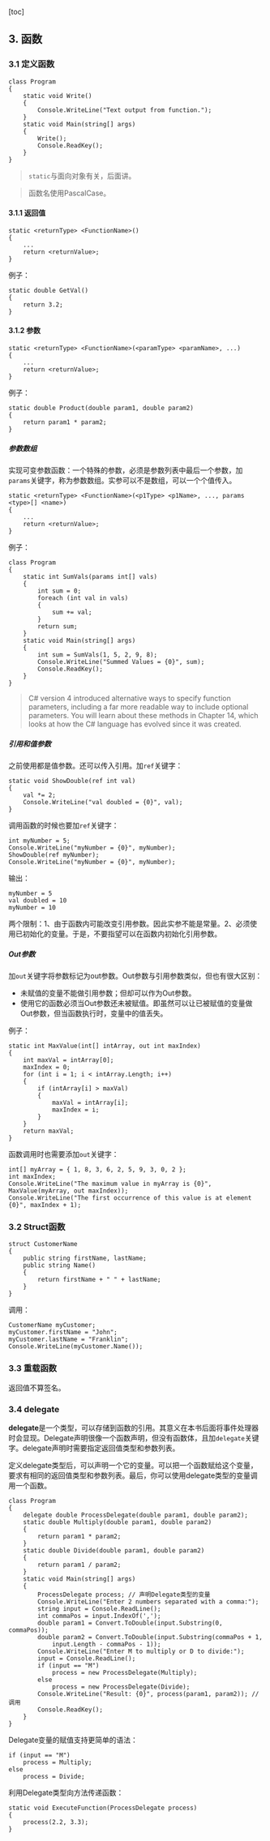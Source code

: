 [toc]

## 3. 函数

### 3.1 定义函数

    class Program
    {
        static void Write()
        {
        	Console.WriteLine("Text output from function.");
        }
        static void Main(string[] args)
        {
        	Write();
        	Console.ReadKey();
        }
    }

> `static`与面向对象有关，后面讲。

> 函数名使用PascalCase。

#### 3.1.1 返回值

    static <returnType> <FunctionName>()
    {
        ...
        return <returnValue>;
    }

例子：

    static double GetVal()
    {
    	return 3.2;
    }

#### 3.1.2 参数

    static <returnType> <FunctionName>(<paramType> <paramName>, ...)
    {
    	...
    	return <returnValue>;
    }

例子：

    static double Product(double param1, double param2)
    {
    	return param1 * param2;
    }

##### 参数数组

实现可变参数函数：一个特殊的参数，必须是参数列表中最后一个参数，加`params`关键字，称为参数数组。实参可以不是数组，可以一个个值传入。

    static <returnType> <FunctionName>(<p1Type> <p1Name>, ..., params <type>[] <name>)
    {
    	...
    	return <returnValue>;
    }

例子：

    class Program
    {
        static int SumVals(params int[] vals)
        {
        	int sum = 0;
            foreach (int val in vals)
            {
            	sum += val;
            }
            return sum;
        }
        static void Main(string[] args)
        {
            int sum = SumVals(1, 5, 2, 9, 8);
            Console.WriteLine("Summed Values = {0}", sum);
            Console.ReadKey();
        }
    }

> C# version 4 introduced alternative ways to specify function parameters, including a far more readable way to include optional parameters. You will learn about these methods in Chapter 14, which looks at how the C# language has evolved since it was created.

##### 引用和值参数

之前使用都是值参数。还可以传入引用。加`ref`关键字：

    static void ShowDouble(ref int val)
    {
    	val *= 2;
    	Console.WriteLine("val doubled = {0}", val);
    }

调用函数的时候也要加`ref`关键字：

    int myNumber = 5;
    Console.WriteLine("myNumber = {0}", myNumber);
    ShowDouble(ref myNumber);
    Console.WriteLine("myNumber = {0}", myNumber);

输出：

    myNumber = 5
    val doubled = 10
    myNumber = 10

两个限制：1、由于函数内可能改变引用参数。因此实参不能是常量。2、必须使用已初始化的变量。于是，不要指望可以在函数内初始化引用参数。

##### Out参数

加`out`关键字将参数标记为out参数。Out参数与引用参数类似，但也有很大区别：

- 未赋值的变量不能做引用参数；但却可以作为Out参数。
- 使用它的函数必须当Out参数还未被赋值。即虽然可以让已被赋值的变量做Out参数，但当函数执行时，变量中的值丢失。

例子：

    static int MaxValue(int[] intArray, out int maxIndex)
    {
        int maxVal = intArray[0];
        maxIndex = 0;
        for (int i = 1; i < intArray.Length; i++)
        {
            if (intArray[i] > maxVal)
            {
            	maxVal = intArray[i];
            	maxIndex = i;
            }
        }
        return maxVal;
    }

函数调用时也需要添加`out`关键字：

    int[] myArray = { 1, 8, 3, 6, 2, 5, 9, 3, 0, 2 };
    int maxIndex;
    Console.WriteLine("The maximum value in myArray is {0}", MaxValue(myArray, out maxIndex));
    Console.WriteLine("The first occurrence of this value is at element {0}", maxIndex + 1);

### 3.2 Struct函数

    struct CustomerName
    {
    	public string firstName, lastName;
        public string Name()
        {
        	return firstName + " " + lastName;
        }
    }

调用：

    CustomerName myCustomer;
    myCustomer.firstName = "John";
    myCustomer.lastName = "Franklin";
    Console.WriteLine(myCustomer.Name());

### 3.3 重载函数

返回值不算签名。

### 3.4 delegate

**delegate**是一个类型，可以存储到函数的引用。其意义在本书后面将事件处理器时会显现。Delegate声明很像一个函数声明，但没有函数体，且加`delegate`关键字。delegate声明时需要指定返回值类型和参数列表。

定义delegate类型后，可以声明一个它的变量。可以把一个函数赋给这个变量，要求有相同的返回值类型和参数列表。最后，你可以使用delegate类型的变量调用一个函数。

    class Program
    {
        delegate double ProcessDelegate(double param1, double param2);
        static double Multiply(double param1, double param2)
        {
        	return param1 * param2;
        }
        static double Divide(double param1, double param2)
        {
        	return param1 / param2;
        }
        static void Main(string[] args)
        {
            ProcessDelegate process; // 声明Delegate类型的变量
            Console.WriteLine("Enter 2 numbers separated with a comma:");
            string input = Console.ReadLine();
            int commaPos = input.IndexOf(',');
            double param1 = Convert.ToDouble(input.Substring(0, commaPos));
            double param2 = Convert.ToDouble(input.Substring(commaPos + 1,
            	input.Length - commaPos - 1));
            Console.WriteLine("Enter M to multiply or D to divide:");
            input = Console.ReadLine();
            if (input == "M")
            	process = new ProcessDelegate(Multiply);
            else
            	process = new ProcessDelegate(Divide);
            Console.WriteLine("Result: {0}", process(param1, param2)); // 调用
            Console.ReadKey();
        }
    }

Delegate变量的赋值支持更简单的语法：

    if (input == "M")
    	process = Multiply;
    else
    	process = Divide;

利用Delegate类型向方法传递函数：

    static void ExecuteFunction(ProcessDelegate process)
    {
    	process(2.2, 3.3);
    }
